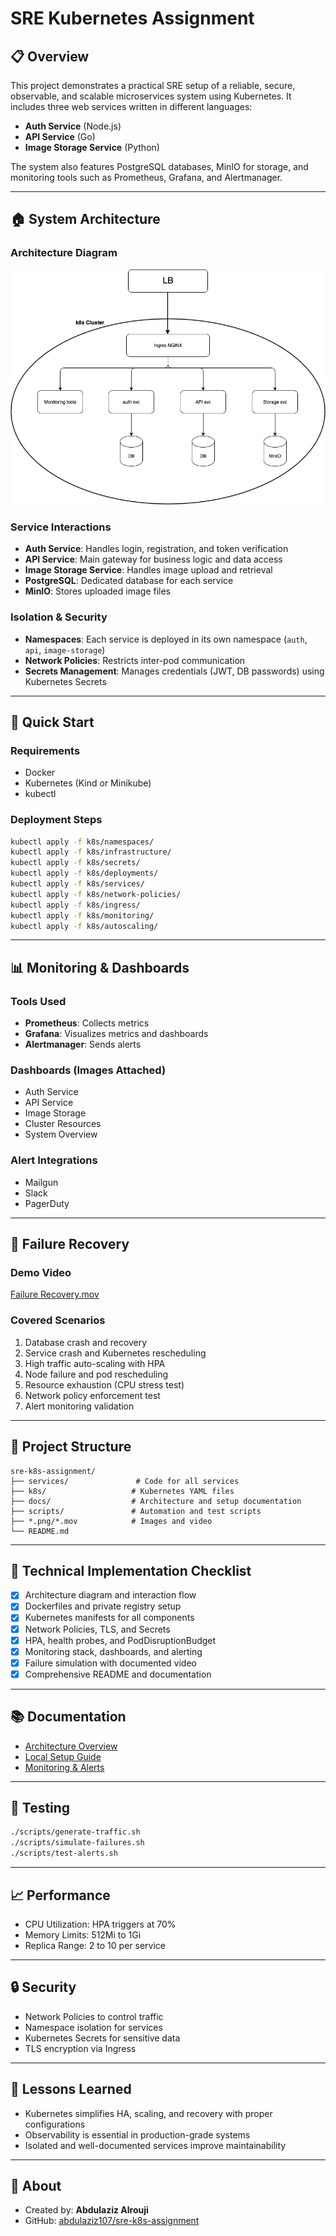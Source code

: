 # SRE Kubernetes Assignment

## 📋 Overview
This project demonstrates a practical SRE setup of a reliable, secure, observable, and scalable microservices system using Kubernetes. It includes three web services written in different languages:
- **Auth Service** (Node.js)
- **API Service** (Go)
- **Image Storage Service** (Python)

The system also features PostgreSQL databases, MinIO for storage, and monitoring tools such as Prometheus, Grafana, and Alertmanager.

---

## 🏠 System Architecture

### Architecture Diagram
![Architecture Diagram](sre-k8s-assignment.drawio.png)

### Service Interactions
- **Auth Service**: Handles login, registration, and token verification
- **API Service**: Main gateway for business logic and data access
- **Image Storage Service**: Handles image upload and retrieval
- **PostgreSQL**: Dedicated database for each service
- **MinIO**: Stores uploaded image files

### Isolation & Security
- **Namespaces**: Each service is deployed in its own namespace (`auth`, `api`, `image-storage`)
- **Network Policies**: Restricts inter-pod communication
- **Secrets Management**: Manages credentials (JWT, DB passwords) using Kubernetes Secrets

---

## 🚀 Quick Start

### Requirements
- Docker
- Kubernetes (Kind or Minikube)
- kubectl

### Deployment Steps
```bash
kubectl apply -f k8s/namespaces/
kubectl apply -f k8s/infrastructure/
kubectl apply -f k8s/secrets/
kubectl apply -f k8s/deployments/
kubectl apply -f k8s/services/
kubectl apply -f k8s/network-policies/
kubectl apply -f k8s/ingress/
kubectl apply -f k8s/monitoring/
kubectl apply -f k8s/autoscaling/
```

---

## 📊 Monitoring & Dashboards

### Tools Used
- **Prometheus**: Collects metrics
- **Grafana**: Visualizes metrics and dashboards
- **Alertmanager**: Sends alerts

### Dashboards (Images Attached)
- Auth Service
- API Service
- Image Storage
- Cluster Resources
- System Overview

### Alert Integrations
- Mailgun
- Slack
- PagerDuty

---

## 🎥 Failure Recovery

### Demo Video
[Failure Recovery.mov](Failure%20Recovery.mov)

### Covered Scenarios
1. Database crash and recovery
2. Service crash and Kubernetes rescheduling
3. High traffic auto-scaling with HPA
4. Node failure and pod rescheduling
5. Resource exhaustion (CPU stress test)
6. Network policy enforcement test
7. Alert monitoring validation

---

## 📁 Project Structure
```
sre-k8s-assignment/
├── services/               # Code for all services
├── k8s/                   # Kubernetes YAML files
├── docs/                  # Architecture and setup documentation
├── scripts/               # Automation and test scripts
├── *.png/*.mov            # Images and video
└── README.md
```

---

## 🔧 Technical Implementation Checklist
- [x] Architecture diagram and interaction flow
- [x] Dockerfiles and private registry setup
- [x] Kubernetes manifests for all components
- [x] Network Policies, TLS, and Secrets
- [x] HPA, health probes, and PodDisruptionBudget
- [x] Monitoring stack, dashboards, and alerting
- [x] Failure simulation with documented video
- [x] Comprehensive README and documentation

---

## 📚 Documentation
- [Architecture Overview](/architecture-diagram.txt)
- [Local Setup Guide](docs/local-account-setup.md)
- [Monitoring & Alerts](docs/grafana-dashboards.md)

---

## 🧪 Testing
```bash
./scripts/generate-traffic.sh
./scripts/simulate-failures.sh
./scripts/test-alerts.sh
```

---

## 📈 Performance
- CPU Utilization: HPA triggers at 70%
- Memory Limits: 512Mi to 1Gi
- Replica Range: 2 to 10 per service

---

## 🔒 Security
- Network Policies to control traffic
- Namespace isolation for services
- Kubernetes Secrets for sensitive data
- TLS encryption via Ingress

---

## 🎯 Lessons Learned
- Kubernetes simplifies HA, scaling, and recovery with proper configurations
- Observability is essential in production-grade systems
- Isolated and well-documented services improve maintainability

---

## 👥 About
- Created by: **Abdulaziz Alrouji**
- GitHub: [abdulaziz107/sre-k8s-assignment](https://github.com/abdulaziz107/sre-k8s-assignment)

